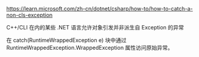 ﻿https://learn.microsoft.com/zh-cn/dotnet/csharp/how-to/how-to-catch-a-non-cls-exception

C++/CLI 在内的某些 .NET 语言允许对象引发并非派生自 Exception 的异常

在 catch(RuntimeWrappedException e) 块中通过 RuntimeWrappedException.WrappedException 属性访问原始异常。